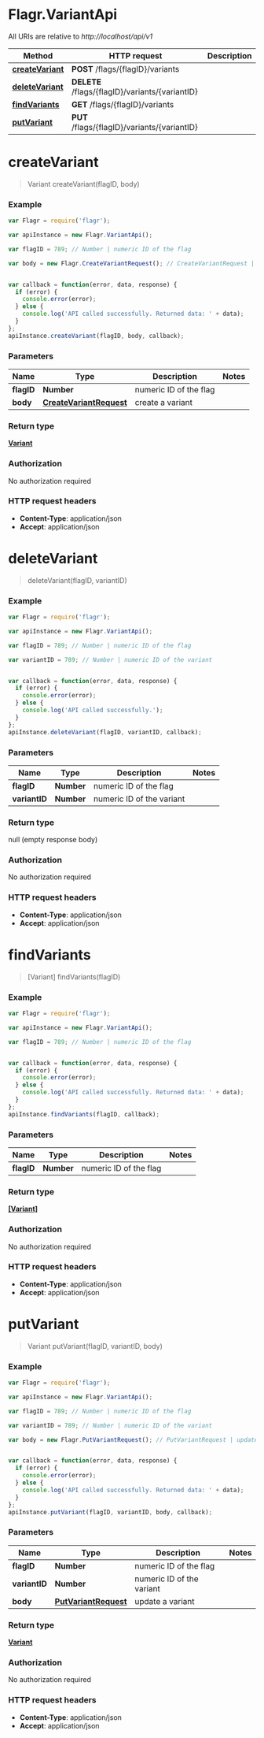 # Flagr.VariantApi

All URIs are relative to *http://localhost/api/v1*

Method | HTTP request | Description
------------- | ------------- | -------------
[**createVariant**](VariantApi.md#createVariant) | **POST** /flags/{flagID}/variants | 
[**deleteVariant**](VariantApi.md#deleteVariant) | **DELETE** /flags/{flagID}/variants/{variantID} | 
[**findVariants**](VariantApi.md#findVariants) | **GET** /flags/{flagID}/variants | 
[**putVariant**](VariantApi.md#putVariant) | **PUT** /flags/{flagID}/variants/{variantID} | 


<a name="createVariant"></a>
# **createVariant**
> Variant createVariant(flagID, body)



### Example
```javascript
var Flagr = require('flagr');

var apiInstance = new Flagr.VariantApi();

var flagID = 789; // Number | numeric ID of the flag

var body = new Flagr.CreateVariantRequest(); // CreateVariantRequest | create a variant


var callback = function(error, data, response) {
  if (error) {
    console.error(error);
  } else {
    console.log('API called successfully. Returned data: ' + data);
  }
};
apiInstance.createVariant(flagID, body, callback);
```

### Parameters

Name | Type | Description  | Notes
------------- | ------------- | ------------- | -------------
 **flagID** | **Number**| numeric ID of the flag | 
 **body** | [**CreateVariantRequest**](CreateVariantRequest.md)| create a variant | 

### Return type

[**Variant**](Variant.md)

### Authorization

No authorization required

### HTTP request headers

 - **Content-Type**: application/json
 - **Accept**: application/json

<a name="deleteVariant"></a>
# **deleteVariant**
> deleteVariant(flagID, variantID)



### Example
```javascript
var Flagr = require('flagr');

var apiInstance = new Flagr.VariantApi();

var flagID = 789; // Number | numeric ID of the flag

var variantID = 789; // Number | numeric ID of the variant


var callback = function(error, data, response) {
  if (error) {
    console.error(error);
  } else {
    console.log('API called successfully.');
  }
};
apiInstance.deleteVariant(flagID, variantID, callback);
```

### Parameters

Name | Type | Description  | Notes
------------- | ------------- | ------------- | -------------
 **flagID** | **Number**| numeric ID of the flag | 
 **variantID** | **Number**| numeric ID of the variant | 

### Return type

null (empty response body)

### Authorization

No authorization required

### HTTP request headers

 - **Content-Type**: application/json
 - **Accept**: application/json

<a name="findVariants"></a>
# **findVariants**
> [Variant] findVariants(flagID)



### Example
```javascript
var Flagr = require('flagr');

var apiInstance = new Flagr.VariantApi();

var flagID = 789; // Number | numeric ID of the flag


var callback = function(error, data, response) {
  if (error) {
    console.error(error);
  } else {
    console.log('API called successfully. Returned data: ' + data);
  }
};
apiInstance.findVariants(flagID, callback);
```

### Parameters

Name | Type | Description  | Notes
------------- | ------------- | ------------- | -------------
 **flagID** | **Number**| numeric ID of the flag | 

### Return type

[**[Variant]**](Variant.md)

### Authorization

No authorization required

### HTTP request headers

 - **Content-Type**: application/json
 - **Accept**: application/json

<a name="putVariant"></a>
# **putVariant**
> Variant putVariant(flagID, variantID, body)



### Example
```javascript
var Flagr = require('flagr');

var apiInstance = new Flagr.VariantApi();

var flagID = 789; // Number | numeric ID of the flag

var variantID = 789; // Number | numeric ID of the variant

var body = new Flagr.PutVariantRequest(); // PutVariantRequest | update a variant


var callback = function(error, data, response) {
  if (error) {
    console.error(error);
  } else {
    console.log('API called successfully. Returned data: ' + data);
  }
};
apiInstance.putVariant(flagID, variantID, body, callback);
```

### Parameters

Name | Type | Description  | Notes
------------- | ------------- | ------------- | -------------
 **flagID** | **Number**| numeric ID of the flag | 
 **variantID** | **Number**| numeric ID of the variant | 
 **body** | [**PutVariantRequest**](PutVariantRequest.md)| update a variant | 

### Return type

[**Variant**](Variant.md)

### Authorization

No authorization required

### HTTP request headers

 - **Content-Type**: application/json
 - **Accept**: application/json

